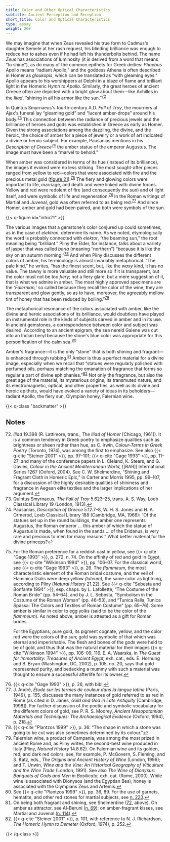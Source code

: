 ```yaml
---
title: Color and Other Optical Characteristics
subtitle: Ancient Perception and Reception
short_title: Color and Optical Characteristics
type: essay
weight: 208
---
```


We may imagine that when Zeus revealed his true form to Cadmus's daughter Semele at her rash request, his blinding brilliance was enough to reduce her to ashes even if he had left his thunderbolts behind. The name *Zeus* has associations of luminosity (it is derived from a word that means “to shine”), as do many of the common epithets for Greek deities: *Phoebus* Apollo means “radiant Apollo,” and the goddess Athena is often described in Homer as *glaukopis*, which can be translated as “with gleaming eyes.” Apollo appears to his worshippers at Delphi in a blaze of flame and brilliant light in the Homeric *Hymn to Apollo*. Similarly, the great heroes of ancient Greece often are depicted with a bright glow about them—like Achilles in the *Iliad*, “shining in all his armor like the sun.”<sup class="footnote-ref" id="fnref:72"><a href="#fn:72" rel="footnote">72</a></sup>

In Quintus Smyrnaeus's fourth-century A.D. *Fall of Troy*, the mourners at Ajax's funeral lay “gleaming gold” and “lucent amber-drops” around his body.<sup class="footnote-ref" id="fnref:73"><a href="#fn:73" rel="footnote">73</a></sup> This connection between the radiance of precious jewels and the brilliance of heroes and gods was established in Greece as early as Homer. Given the strong associations among the dazzling, the divine, and the heroic, the choice of amber for a piece of jewelry or a work of art indicated a divine or heroic subject. For example, Pausanias mentions in his *Description of Greece*<sup class="footnote-ref" id="fnref:74"><a href="#fn:74" rel="footnote">74</a></sup> the amber statue of the emperor Augustus. The image must have been a “marvel to behold.”

When amber was considered in terms of its hue (instead of its brilliance), the images it evoked were no less striking. The most sought-after pieces ranged from yellow to red—colors that were associated with fire and the precious metal gold \([figure 21](#intro21)).<sup class="footnote-ref" id="fnref:75"><a href="#fn:75" rel="footnote">75</a></sup> The fiery and glowing colors were important to life, marriage, and death and were linked with divine forces. Yellow and red were redolent of fire (and consequently the sun) and of light itself, and were symbolic of life and regeneration.<sup class="footnote-ref" id="fnref:76"><a href="#fn:76" rel="footnote">76</a></sup> In the Roman writings of Martial and Juvenal, gold was often referred to as being red.<sup class="footnote-ref" id="fnref:77"><a href="#fn:77" rel="footnote">77</a></sup> And since Homer, amber and gold had been paired, and both were symbols of the sun.

{{< q-figure id="intro21" >}}

The various images that a gemstone's color conjured up could sometimes, as in the case of *elektron*, determine its name. As we noted, etymologically the word is probably connected with *elektor*, “the beaming sun,” the root meaning being “brilliant.” Pliny the Elder, for instance, talks about a variety of jasper that was called *boria* (meaning “northern”) “because it is like the sky on an autumn morning.”<sup class="footnote-ref" id="fnref:78"><a href="#fn:78" rel="footnote">78</a></sup> And when Pliny discusses the different colors of amber, his terminology is almost invariably metaphorical. “The pale kind,” he writes, “has the finest scent, but, like the *waxy* kind, it has no value. The tawny is more valuable and still more so if it is transparent, but the color must not be too *fiery*; not a fiery glare, but a mere suggestion of it, that is what we admire in amber. The most highly approved specimens are the *‘Falernian,’* so called because they recall the color of the wine; they are transparent and glow gently, so as to have, moreover, the agreeably mellow tint of honey that has been reduced by boiling.”<sup class="footnote-ref" id="fnref:79"><a href="#fn:79" rel="footnote">79</a></sup>

The metaphorical resonance of the colors associated with amber, like the divine and heroic associations of its brilliance, would doubtless have played an instrumental role in the kinds of subjects carved in amber and in its use. In ancient gemstones, a correspondence between color and subject was desired. According to an ancient epigram, the sea nereid Galene was cut into an Indian beryl because the stone's blue color was appropriate for this personification of the calm sea.<sup class="footnote-ref" id="fnref:80"><a href="#fn:80" rel="footnote">80</a></sup>

Amber's fragrance—it is the only “stone” that is both shining and fragrant—is enhanced through rubbing.<sup class="footnote-ref" id="fnref:81"><a href="#fn:81" rel="footnote">81</a></sup> Amber is thus a perfect material for a divine image, especially when we recall that “statues were regularly polished with perfumed oils, perhaps matching the emanation of fragrance that forms so regular a part of divine ephiphanies.”<sup class="footnote-ref" id="fnref:82"><a href="#fn:82" rel="footnote">82</a></sup> Not only the fragrance, but also the great age of the material, its mysterious origins, its transmuted nature, and its electromagnetic, optical, and other properties, as well as its divine and heroic epithets, would have evoked a variety of ideas in its beholders—radiant Apollo, the fiery sun, Olympian honey, Falernian wine.

{{< q-class "backmatter" >}}

## Notes

<ol start="72">
<li id="fn:72"><i>Iliad</i> 19.398 (R. Lattimore, trans., <i>The Iliad of Homer</i> [Chicago, 1961]). It is a common tendency in Greek poetry to emphasize qualities such as brightness or sheen rather than hue, as C. Irwin, <i>Colour-Terms in Greek Poetry</i> (Toronto, 1974), was among the first to emphasize. See also {{< q-cite "Steiner 2001" >}}, pp. 97–101; {{< q-cite "Gage 1993" >}}, pp. 11–27; and many of the conference papers in L. Cleland, K. Stears, and G. Davies, <i>Colour in the Ancient Mediterranean World,</i> [[BAR]] International Series 1267 (Oxford, 2004). See C. W. Shelmerdine, “Shining and Fragrant Cloth in Homeric Epic,” in Carter and Morris 1995, pp. 99–107, for a discussion of the highly desirable qualities of shininess and fragrance in Aegean elite textiles and the larger implications of her argument.<a class="footnote-return" href="#fnref:72">↩</a></li>

<li id="fn:73">Quintus Smyrnaeus, <i>The Fall of Troy</i> 5.623–25, trans. A. S. Way, Loeb Classical Library 19 (London, 1913).<a class="footnote-return" href="#fnref:73">↩</a></li>

<li id="fn:74">Pausanias, <i>Description of Greece</i> 5.12.7–8, W. H. S. Jones and H. A. Ormerod, Loeb Classical Library 188 (Cambridge, MA, 1966): “Of the statues set up in the round buildings, the amber one represents Augustus, the Roman emperor … this amber of which the statue of Augustus is made, when found in the sands … of the Eridanus, is very rare and precious to men for many reasons.” What better material for the divine princeps?<a class="footnote-return" href="#fnref:74">↩</a></li>

<li id="fn:75"><p>For the Roman preference for a reddish cast in yellow, see {{< q-cite "Gage 1993" >}}, p. 272, n. 74. On the affinity of red and gold in Egypt, see {{< q-cite "Wilkinson 1994" >}}, pp. 106–07. For the classical world, see {{< q-cite "Gage 1993" >}}, p. 26. The <em>flammeum,</em> the most characteristic element of the Roman bridal costume, and the veil of Flaminica Dialis were deep yellow <em>(luteum),</em> the same color as lightning, according to Pliny (<i>Natural History</i> 21.22). See {{< q-cite "Sebesta and Bonfante 1994" >}}, esp. chaps. by L. Lafollette, “The Costume of the Roman Bride” (pp. 54–64), and by J. L. Sebesta, “Symbolism in the Costume of the Roman Woman” (pp. 46–53), and “Tunica Ralla, Tunica Spassa: The Colors and Textiles of Roman Costume” (pp. 65–76). Some amber is similar in color to egg yolks (said to be the color of the <em>flammeum</em>). As noted above, amber is attested as a gift for Roman brides.</p>

<p>For the Egyptians, pure gold, its pigment cognate, yellow, and the color red were the colors of the sun; gold was symbolic of that which was eternal and imperishable. The flesh and bones of the gods were held to be of gold, and thus that was the natural material for their images {{< q-cite "Wilkinson 1994" >}}, pp. 106–09, 116. E. A. Waarska, in <i>The Quest for Immortality: Treasures of Ancient Egypt,</i> exh. cat., eds. E. Hornung and B. Bryan (Washington, DC, 2002), p. 105, no. 20, says that gold represented purity, and bedecking a mummy with such a material was thought to ensure a successful afterlife for its owner.<a class="footnote-return" href="#fnref:75">↩</a></p></li>

<li id="fn:76">{{< q-cite "Gage 1993" >}}, p. 26, with bibl.<a class="footnote-return" href="#fnref:76">↩</a></li>

<li id="fn:77">J. André, <i>Étude sur les termes de couleur dans la langue latine</i> (Paris, 1949), p. 155, discusses the many instances of gold referred to as red in Rome (as cited in D. Janes, <i>Gold and God in Late Antiquity</i> [Cambridge, 1998]). For further discussion of the poetic and symbolic vocabulary for the different colors of gold, see P. R. S. Moorey, <i>Ancient Mesopotamian Materials and Techniques: The Archaeological Evidence</i> (Oxford, 1994), p. 218.<a class="footnote-return" href="#fnref:77">↩</a></li>

<li id="fn:78">{{< q-cite "Plantzos 1999" >}}, p. 36: “The shape in which a stone was going to be cut was also sometimes determined by its colour.”<a class="footnote-return" href="#fnref:78">↩</a></li>

<li id="fn:79">Falernian wine, a product of Campania, was among the most prized in ancient Rome and, as Pliny writes, the second-best wine produced in Italy (Pliny, <i>Natural History</i> 14.8.62). On Falernian wine and its golden, red, and dark red colors, see, for example, P. McGovern, S. Fleming, and S. Katz, eds., <i>The Origins and Ancient History of Wine</i> (London, 1996); and T. Unwin, <i>Wine and the Vine: An Historical Geography of Viticulture and the Wine Trade</i> (London, 1991). See also <i>The Wine of Dionysus: Banquets of Gods and Men in Basilicata,</i> exh. cat. (Rome, 2000). While wine is associated with Dionysos (and the Egyptian Bes), honey is associated with the Olympians Zeus and Artemis.<a class="footnote-return" href="#fnref:79">↩</a></li>

<li id="fn:80">See  {{< q-cite "Plantzos 1999" >}}, pp. 36, 89. For the use of garnets, hematite, and other red stones for martial subjects, see <a href="../16/#fn:223">n. 223</a>.<a class="footnote-return" href="#fnref:80">↩</a></li>

<li id="fn:81">On being both fragrant and shining, see Shelmerdine (<a href="#fn:72">72</a>, above). On amber as attractor, see Al-Beruni (<a href="../7/#fn:69">n. 69</a>); on amber-fragrant kisses, see Martial and Juvenal (<a href="../12/#fn:114">n. 114</a>).<a class="footnote-return" href="#fnref:81">↩</a></li>

<li id="fn:82">{{< q-cite "Steiner 2001" >}}, p. 101, with reference to N. J. Richardson, <i>The Homeric Hymn to Demeter</i> (Oxford, 1974), p. 252.<a class="footnote-return" href="#fnref:82">↩</a></li>
</ol>

{{< /q-class >}}
